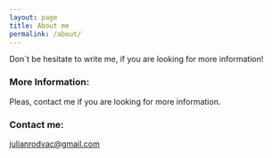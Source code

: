 ```yaml
---
layout: page
title: About me
permalink: /about/
---
```


Don´t be hesitate to write me, if you are looking for more information!

### More Information:

Pleas, contact me if you are looking for more information.

### Contact me:

[julianrodvac@gmail.com](mailto:julianrodvac@gmail.com)
